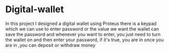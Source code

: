 # Digital-wallet

In this project I designed a digital wallet using Proteus
there is a keypad which we can use to enter password or the value we want
the wallet can save the password and whenever you want to enter, you just need to turn the wallet on and then enter your password, if it's true, you are in
once you are in ,you can deposit or withdraw money